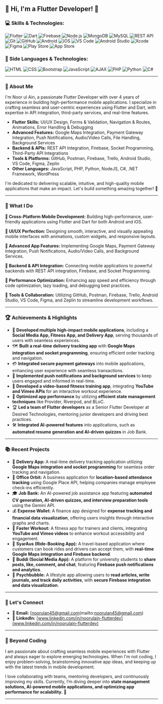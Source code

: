 ## 🚀 Hi, I'm a Flutter Developer! 💙

### 💻 Skills & Technologies:

![Flutter](https://img.shields.io/badge/Framework-Flutter-blue?style=for-the-badge&logo=flutter)
![Dart](https://img.shields.io/badge/Language-Dart-blue?style=for-the-badge&logo=dart)
![Firebase](https://img.shields.io/badge/Backend-Firebase-orange?style=for-the-badge&logo=firebase)
![Node.js](https://img.shields.io/badge/Backend-Node.js-green?style=for-the-badge&logo=node.js)
![MongoDB](https://img.shields.io/badge/Database-MongoDB-green?style=for-the-badge&logo=mongodb)
![MySQL](https://img.shields.io/badge/Database-MySQL-blue?style=for-the-badge&logo=mysql)
![REST API](https://img.shields.io/badge/API-REST-red?style=for-the-badge&logo=fastapi)
![Git](https://img.shields.io/badge/Version_Control-Git-orange?style=for-the-badge&logo=git)
![GitHub](https://img.shields.io/badge/Hosting-GitHub-black?style=for-the-badge&logo=github)
![Android](https://img.shields.io/badge/OS-Android-green?style=for-the-badge&logo=android)
![iOS](https://img.shields.io/badge/OS-iOS-black?style=for-the-badge&logo=apple)
![VS Code](https://img.shields.io/badge/IDE-VS_Code-blue?style=for-the-badge&logo=visualstudiocode)
![Android Studio](https://img.shields.io/badge/IDE-Android_Studio-green?style=for-the-badge&logo=androidstudio)
![Xcode](https://img.shields.io/badge/IDE-Xcode-lightgrey?style=for-the-badge&logo=xcode)
![Figma](https://img.shields.io/badge/Design-Figma-red?style=for-the-badge&logo=figma)
![Play Store](https://img.shields.io/badge/Deployment-Google_Play-green?style=for-the-badge&logo=googleplay)
![App Store](https://img.shields.io/badge/Deployment-App_Store-blue?style=for-the-badge&logo=appstore)

### 🌟 Side Languages & Technologies:

![HTML](https://img.shields.io/badge/Code-HTML-orange?style=for-the-badge&logo=html5)
![CSS](https://img.shields.io/badge/Code-CSS-blue?style=for-the-badge&logo=css3)
![Bootstrap](https://img.shields.io/badge/Framework-Bootstrap-purple?style=for-the-badge&logo=bootstrap)
![JavaScript](https://img.shields.io/badge/Code-JavaScript-yellow?style=for-the-badge&logo=javascript)
![AJAX](https://img.shields.io/badge/Technique-AJAX-blue?style=for-the-badge&logo=ajax)
![PHP](https://img.shields.io/badge/Code-PHP-purple?style=for-the-badge&logo=php)
![Python](https://img.shields.io/badge/Code-Python-blue?style=for-the-badge&logo=python)
![C#](https://img.shields.io/badge/Code-C%23-239120?style=for-the-badge&logo=c-sharp)

---

### 🚀 About Me
I'm Noor ul Ain, a passionate Flutter Developer with over 4 years of experience in building high-performance mobile applications. I specialize in crafting seamless and user-centric experiences using Flutter and Dart, with expertise in API integration, third-party services, and real-time features.

- **Flutter Skills:** UI/UX Design, Forms & Validation, Navigation & Routes, Animations, Error Handling & Debugging  
- **Advanced Features:** Google Maps Integration, Payment Gateway Integration, Push Notifications, Audio/Video Calls, File Handling, Background Services  
- **Backend & APIs:** REST API Integration, Firebase, Socket Programming, Third-Party API Integrations  
- **Tools & Platforms:** GitHub, Postman, Firebase, Trello, Android Studio, VS Code, Figma, Zeplin  
- **Other Languages:** JavaScript, PHP, Python, NodeJS, C#, .NET Framework, WordPress  

I'm dedicated to delivering scalable, intuitive, and high-quality mobile applications that make an impact. Let's build something amazing together! 🚀

---

### 🌟 What I Do  

**🔹 Cross-Platform Mobile Development:** Building high-performance, user-friendly applications using Flutter and Dart for both Android and iOS.  

**🔹 UI/UX Perfection:** Designing smooth, interactive, and visually appealing mobile interfaces with animations, custom widgets, and responsive layouts.  

**🔹 Advanced App Features:** Implementing Google Maps, Payment Gateway Integration, Push Notifications, Audio/Video Calls, and Background Services.  

**🔹 Backend & API Integration:** Connecting mobile applications to powerful backends with REST API integration, Firebase, and Socket Programming.    

**🔹 Performance Optimization:** Enhancing app speed and efficiency through code optimization, lazy loading, and debugging best practices.  

**🔹 Tools & Collaboration:** Utilizing GitHub, Postman, Firebase, Trello, Android Studio, VS Code, Figma, and Zeplin to streamline development workflows.  

---

### 🏆 Achievements & Highlights  

- 📱 **Developed multiple high-impact mobile applications**, including a **Social Media App, Fitness App, and Delivery App**, serving thousands of users with seamless experiences.  
- 🗺️ **Built a real-time delivery tracking app** with **Google Maps integration and socket programming**, ensuring efficient order tracking and navigation.  
- 💳 **Integrated secure payment gateways** into mobile applications, enhancing user experience with seamless transactions.  
- 🔔 **Implemented push notifications and background services** to keep users engaged and informed in real-time.  
- 🎥 **Developed a video-based fitness training app**, integrating **YouTube and Vimeo APIs** for an interactive workout experience.  
- 📡 **Optimized app performance** by utilizing **efficient state management techniques** like Provider, Riverpod, and BLoC.  
- 🏆 **Led a team of Flutter developers** as a Senior Flutter Developer at Desired Technologies, mentoring junior developers and driving best practices.  
- 🛠️ **Integrated AI-powered features** into applications, such as **automated resume generation and AI-driven quizzes** in Job Bank.  

---

### 📚 Recent Projects  

- 🚚 **Delivery App:** A real-time delivery tracking application utilizing **Google Maps integration and socket programming** for seamless order tracking and navigation.  
- 🏢 **Office Orbit:** A business application for **location-based attendance tracking** using Google Place API, helping companies manage employee check-ins efficiently.  
- 🎓 **Job Bank:** An AI-powered job assistance app featuring **automated CV generation, AI-driven quizzes, and interview preparation tools** using the Gemini API.  
- 💰 **Expense Wallet:** A finance app designed for **expense tracking and financial data visualization**, offering users insights through interactive graphs and charts.  
- 💪 **Faster Workout:** A fitness app for trainers and clients, integrating **YouTube and Vimeo videos** to enhance workout accessibility and engagement.  
- 🚗 **SyarAus (Ride-Booking App):** A travel-based application where customers can book rides and drivers can accept them, with **real-time Google Maps integration and Firebase backend**.  
- 📱 **Buddi (Social Media App):** A platform for university students to **share posts, like, comment, and chat**, featuring **Firebase push notifications and analytics**.  
- 🧠 **Psychbubble:** A lifestyle app allowing users to **read articles, write journals, and track daily activities**, with **secure Firebase integration and data visualization**.  

---

### 💬 Let's Connect

- 📧 **Email:** [noorulan45@gmail.com(mailto:noorulan45@gmail.com)
- 💼 **LinkedIn:** [www.linkedin.com/in/noorulain-flutterdev](www.linkedin.com/in/noorulain-flutterdev)

---

### 🌟 Beyond Coding  
I am passionate about crafting seamless mobile experiences with Flutter and always eager to explore emerging technologies. When I'm not coding, I enjoy problem-solving, brainstorming innovative app ideas, and keeping up with the latest trends in mobile development.  

I love collaborating with teams, mentoring developers, and continuously improving my skills. Currently, I’m diving deeper into **state management solutions, AI-powered mobile applications, and optimizing app performance for scalability.** 🚀  

---


